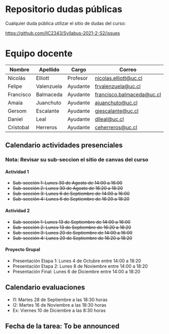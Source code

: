 # Repositorio dudas públicas

Cualquier duda pública utilizar el sitio de dudas del curso:

https://github.com/IIC2343/Syllabus-2021-2-S2/issues

# Equipo docente

| Nombre    | Apellido   | Cargo    | Correo                    |
|-----------|------------|----------|---------------------------|
| Nicolás   | Elliott    | Profesor | nicolas.elliott@uc.cl     |
| Felipe    | Valenzuela | Ayudante | frvalenzuela@uc.cl        |
| Francisco | Balmaceda  | Ayudante | francisco.balmaceda@uc.cl |
| Amaia     | Juanchuto  | Ayudante | ajuanchuto@uc.cl          |
| Gersom    | Escalante  | Ayudante | gjescalante@uc.cl         |
| Daniel    | Leal       | Ayudante | dlleal@uc.cl              |
| Cristobal | Herreros   | Ayudante | ceherreros@uc.cl          |

## Calendario actividades presenciales

### Nota: Revisar su sub-seccion el sitio de canvas del curso

#### Actividad 1

- <s>Sub-sección 1: Lunes 30 de Agosto de 14:00 a 16:00</s>
- <s>Sub-sección 2: Lunes 30 de Agosto de 16:20 a 18:20</s>
- <s>Sub-sección 3: Lunes 6 de Septiembre de 14:00 a 16:00</s>
- <s>Sub-sección 4: Lunes 6 de Septiembre de 16:20 a 18:20</s>


#### Actividad 2

- <s>Sub-sección 1: Lunes 13 de Septiembre de 14:00 a 16:00</s>
- <s>Sub-sección 2: Lunes 13 de Septiembre de 16:20 a 18:20</s>
- <s>Sub-sección 3: Lunes 20 de Septiembre de 14:00 a 16:00</s> 
- <s>Sub-sección 4: Lunes 20 de Septiembre de 16:20 a 18:20</s>

#### Proyecto Grupal

- Presentación Etapa 1: Lunes 4 de Octubre entre 14:00 a 18:20
- Presentación Etapa 2: Lunes 8 de Noviembre entre 14:00 a 18:20
- Presentación Final: Lunes 6 de Diciembre entre 14:00 a 18:20

## Calendario evaluaciones

- I1: Martes 28 de Septiembre a las 18:30 horas
- I2: Martes 16 de Noviembre a las 18:30 horas
- Ex: Viernes 10 de Diciembre a las 8:30 horas

## Fecha de la tarea: To be announced

